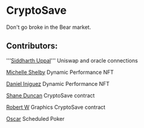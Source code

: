 # CryptoSave
Don't go broke in the Bear market.


## Contributors:

'''[Siddharth Uppal](https://github.com/Sidduppal)'''
Uniswap and oracle connections

[Michelle Shelby](Ivoryspren)
Dynamic Performance NFT

[Daniel Iniguez](danieliniguezv)
Dynamic Performance NFT

[Shane Duncan](ShaneDuncan602)
CryptoSave contract

[Robert W](gnimmel)
Graphics
CryptoSave contract

[Oscar](Struka9)
Scheduled Poker

